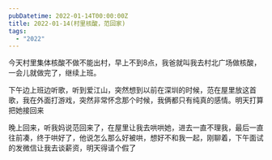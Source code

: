 ```yaml
---
pubDatetime: 2022-01-14T00:00:00Z
title: 2022-01-14(村里核酸，范回家)
tags:
  - "2022"
---
```


今天村里集体核酸不做不能出村，早上不到8点，我爸就叫我去村北广场做核酸，一会儿就做完了，继续上班。

下午边上班边听歌，听到爱江山，突然想到以前在深圳的时候，范在屋里放这首歌，我在外面打游戏，突然非常怀念那个时候，我俩都只有纯真的感情。明天打算把她接回来

晚上回来，听我妈说范回来了，在屋里让我去哄哄她，进去一直不理我，最后一直往前凑，终于哄好了，他说怎么那么好被哄，想好不和我一起，刚聊着，下午面试的发微信让我去谈薪资，明天得请个假了

